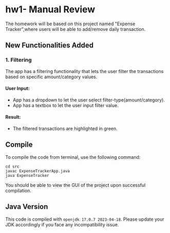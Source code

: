 # hw1- Manual Review

The homework will be based on this project named "Expense Tracker",where users will be able to add/remove daily transaction. 

## New Functionalities Added
### 1. Filtering
The app has a filtering functionality that lets the user filter the transactions based on specific amount/category values.
#### User Input:
- App has a dropdown to let the user select filter-type(amount/category).
- App has a textbox to let the user input filter value.

#### Result:
- The filtered transactions are highlighted in green.

## Compile

To compile the code from terminal, use the following command:
```
cd src
javac ExpenseTrackerApp.java
java ExpenseTracker
```

You should be able to view the GUI of the project upon successful compilation. 

## Java Version
This code is compiled with ```openjdk 17.0.7 2023-04-18```. Please update your JDK accordingly if you face any incompatibility issue.
